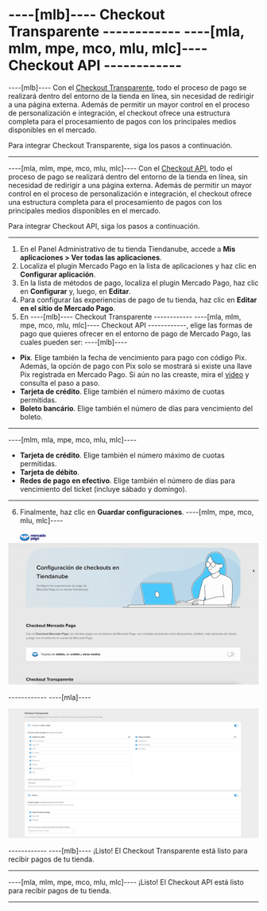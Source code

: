 # ----[mlb]---- Checkout Transparente ------------ ----[mla, mlm, mpe, mco, mlu, mlc]---- Checkout API ------------

----[mlb]----
Con el [Checkout Transparente](/developers/es/guides/checkout-api/landing), todo el proceso de pago se realizará dentro del entorno de la tienda en línea, sin necesidad de redirigir a una página externa. Además de permitir un mayor control en el proceso de personalización e integración, el checkout ofrece una estructura completa para el procesamiento de pagos con los principales medios disponibles en el mercado.

Para integrar Checkout Transparente, siga los pasos a continuación.

------------
----[mla, mlm, mpe, mco, mlu, mlc]----
Con el [Checkout API](/developers/es/guides/checkout-api/landing), todo el proceso de pago se realizará dentro del entorno de la tienda en línea, sin necesidad de redirigir a una página externa. Además de permitir un mayor control en el proceso de personalización e integración, el checkout ofrece una estructura completa para el procesamiento de pagos con los principales medios disponibles en el mercado.

Para integrar Checkout API, siga los pasos a continuación.

------------

1. En el Panel Administrativo de tu tienda Tiendanube, accede a **Mis aplicaciones > Ver todas las aplicaciones**. 
2. Localiza el plugin Mercado Pago en la lista de aplicaciones y haz clic en **Configurar aplicación**.
3. En la lista de métodos de pago, localiza el plugin Mercado Pago, haz clic en **Configurar** y, luego, en **Editar**.
4. Para configurar las experiencias de pago de tu tienda, haz clic en **Editar en el sitio de Mercado Pago**.
5. En  ----[mlb]---- Checkout Transparente ------------ ----[mla, mlm, mpe, mco, mlu, mlc]---- Checkout API ------------, elige las formas de pago que quieres ofrecer en el entorno de pago de Mercado Pago, las cuales pueden ser:
----[mlb]---- 
* **Pix**. Elige también la fecha de vencimiento para pago con código Pix. Además, la opción de pago con Pix solo se mostrará si existe una llave Pix registrada en Mercado Pago. Si aún no las creaste, mira el [video](https://www.youtube.com/watch?v=60tApKYVnkA) y consulta el paso a paso.
* **Tarjeta de crédito**. Elige también el número máximo de cuotas permitidas.
* **Boleto bancário**. Elige también el número de días para vencimiento del boleto.
 
------------ 
----[mlm, mla, mpe, mco, mlu, mlc]---- 
* **Tarjeta de crédito**. Elige también el número máximo de cuotas permitidas.
* **Tarjeta de débito**.
* **Redes de pago en efectivo**. Elige también el número de días para vencimiento del ticket (incluye sábado y domingo).

------------
6. Finalmente, haz clic en **Guardar configuraciones**.
----[mlm, mpe, mco, mlu, mlc]---- 
</center>

![Payments Checkout API - Tiendanube](/images/nuvemshop/cho-api-mlm-es.gif)

</center>
------------
----[mla]---- 
</center>

![Payments Checkout API - Tiendanube](/images/nuvemshop/cho-api-mla-es.png.png)

</center>
------------
----[mlb]---- 
¡Listo! El Checkout Transparente está listo para recibir pagos de tu tienda.

------------
----[mla, mlm, mpe, mco, mlu, mlc]----
¡Listo! El Checkout API está listo para recibir pagos de tu tienda.

------------